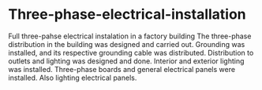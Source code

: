 # Three-phase-electrical-installation
 Full three-pahse electrical instalation in a factory building 
The three-phase distribution in the building was designed and carried out.
Grounding was installed, and its respective grounding cable was distributed.
Distribution to outlets and lighting was designed and done.
Interior and exterior lighting was installed. 
Three-phase boards and general electrical panels were installed. Also lighting electrical panels.
